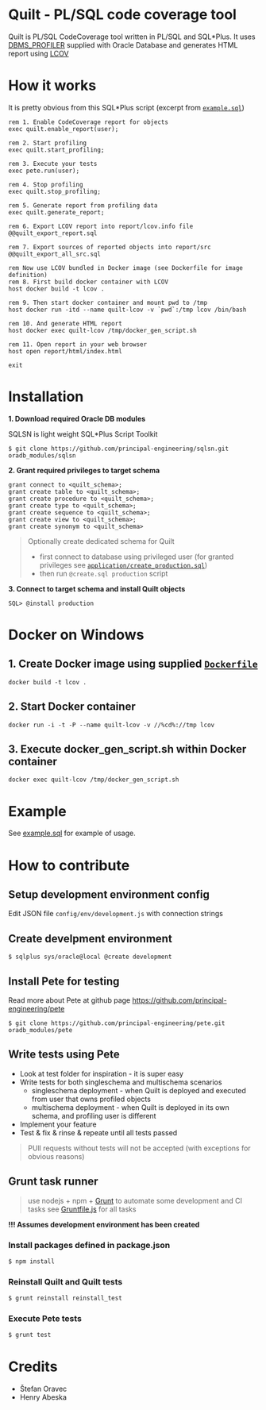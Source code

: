 # Quilt - PL/SQL code coverage tool

Quilt is PL/SQL CodeCoverage tool written in PL/SQL and SQL*Plus.
It uses [DBMS_PROFILER](http://docs.oracle.com/database/121/ARPLS/d_profil.htm#ARPLS039) supplied with Oracle Database and generates HTML report using [LCOV](http://ltp.sourceforge.net/coverage/lcov.php)

# How it works

It is pretty obvious from this SQL*Plus script (excerpt from [`example.sql`](example.sql))

````oracle-sql
rem 1. Enable CodeCoverage report for objects
exec quilt.enable_report(user);

rem 2. Start profiling
exec quilt.start_profiling;

rem 3. Execute your tests
exec pete.run(user);

rem 4. Stop profiling
exec quilt.stop_profiling;

rem 5. Generate report from profiling data
exec quilt.generate_report;

rem 6. Export LCOV report into report/lcov.info file
@@quilt_export_report.sql

rem 7. Export sources of reported objects into report/src
@@quilt_export_all_src.sql

rem Now use LCOV bundled in Docker image (see Dockerfile for image definition)
rem 8. First build docker container with LCOV
host docker build -t lcov .

rem 9. Then start docker container and mount pwd to /tmp
host docker run -itd --name quilt-lcov -v `pwd`:/tmp lcov /bin/bash

rem 10. And generate HTML report
host docker exec quilt-lcov /tmp/docker_gen_script.sh

rem 11. Open report in your web browser
host open report/html/index.html

exit
````

# Installation

**1. Download required Oracle DB modules**

SQLSN is light weight SQL*Plus Script Toolkit

````
$ git clone https://github.com/principal-engineering/sqlsn.git oradb_modules/sqlsn
````

**2. Grant required privileges to target schema**

````
grant connect to <quilt_schema>;  
grant create table to <quilt_schema>;
grant create procedure to <quilt_schema>;
grant create type to <quilt_schema>;
grant create sequence to <quilt_schema>;
grant create view to <quilt_schema>;
grant create synonym to <quilt_schema>
````

> Optionally create dedicated schema for Quilt
>
> * first connect to database using privileged user (for granted privileges see [`application/create_production.sql`](application/create_production.sql))
> * then run `@create.sql production` script 

**3. Connect to target schema and install Quilt objects**

````
SQL> @install production
````

# Docker on Windows

## 1. Create Docker image using supplied [`Dockerfile`](Dockerfile)

````batch
docker build -t lcov .
````
    
## 2. Start Docker container

````batch
docker run -i -t -P --name quilt-lcov -v //%cd%://tmp lcov
````
    
## 3. Execute docker_gen_script.sh within Docker container

````batch
docker exec quilt-lcov /tmp/docker_gen_script.sh
````
    
# Example

See [example.sql](example.sql) for example of usage.
    
# How to contribute

## Setup development environment config

Edit JSON file `config/env/development.js` with connection strings

## Create develpment environment

````
$ sqlplus sys/oracle@local @create development
````

## Install Pete for testing

Read more about Pete at github page
https://github.com/principal-engineering/pete

````
$ git clone https://github.com/principal-engineering/pete.git oradb_modules/pete
````

## Write tests using Pete

* Look at test folder for inspiration - it is super easy
* Write tests for both singleschema and multischema scenarios
    * singleschema deployment - when Quilt is deployed and executed from user that owns profiled objects
    * multischema deployment - when Quilt is deployed in its own schema, and profiling user  is different
* Implement your feature
* Test & fix & rinse & repeate until all tests passed

> PUll requests without tests will not be accepted (with exceptions for obvious reasons)

## Grunt task runner

> use nodejs + npm + [Grunt](http://gruntjs.com) to automate some development and CI tasks
> see [Gruntfile.js](Gruntfile.js) for all tasks

**!!! Assumes development environment has been created**

### Install packages defined in package.json

````bash
$ npm install
````

### Reinstall Quilt and Quilt tests

````bash
$ grunt reinstall reinstall_test
````

### Execute Pete tests

````bash
$ grunt test
````

# Credits

* Štefan Oravec
* Henry Abeska
